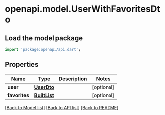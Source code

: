 # openapi.model.UserWithFavoritesDto

## Load the model package
```dart
import 'package:openapi/api.dart';
```

## Properties
Name | Type | Description | Notes
------------ | ------------- | ------------- | -------------
**user** | [**UserDto**](UserDto.md) |  | [optional] 
**favorites** | [**BuiltList<FavoriteDto>**](FavoriteDto.md) |  | [optional] 

[[Back to Model list]](../README.md#documentation-for-models) [[Back to API list]](../README.md#documentation-for-api-endpoints) [[Back to README]](../README.md)


